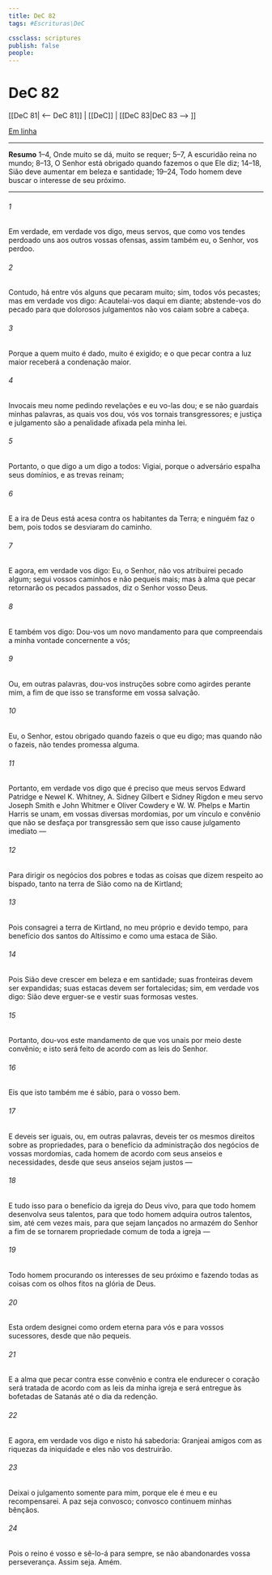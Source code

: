```yaml
---
title: DeC 82
tags: #Escrituras\DeC

cssclass: scriptures
publish: false
people:
---
```


# DeC 82
[[DeC 81| <-- DeC 81]] | [[DeC]] | [[DeC 83|DeC 83 --> ]]

[Em linha](https://churchofjesuschrist.org/study/scriptures/dc-testament/dc/82?lang=por)

---
__Resumo__
1–4, Onde muito se dá, muito se requer; 5–7, A escuridão reina no mundo; 8–13, O Senhor está obrigado quando fazemos o que Ele diz; 14–18, Sião deve aumentar em beleza e santidade; 19–24, Todo homem deve buscar o interesse de seu próximo.

---
###### 1 
Em verdade, em verdade vos digo, meus servos, que como vos tendes perdoado uns aos outros vossas ofensas, assim também eu, o Senhor, vos perdoo.

###### 2 
Contudo, há entre vós alguns que pecaram muito; sim, todos vós pecastes; mas em verdade vos digo: Acautelai-vos daqui em diante; abstende-vos do pecado para que dolorosos julgamentos não vos caiam sobre a cabeça.

###### 3 
Porque a quem muito é dado, muito é exigido; e o que pecar contra a luz maior receberá a condenação maior.

###### 4 
Invocais meu nome pedindo revelações e eu vo-las dou; e se não guardais minhas palavras, as quais vos dou, vós vos tornais transgressores; e justiça e julgamento são a penalidade afixada pela minha lei.

###### 5 
Portanto, o que digo a um digo a todos: Vigiai, porque o adversário espalha seus domínios, e as trevas reinam;

###### 6 
E a ira de Deus está acesa contra os habitantes da Terra; e ninguém faz o bem, pois todos se desviaram do caminho.

###### 7 
E agora, em verdade vos digo: Eu, o Senhor, não vos atribuirei pecado algum; segui vossos caminhos e não pequeis mais; mas à alma que pecar retornarão os pecados passados, diz o Senhor vosso Deus.

###### 8 
E também vos digo: Dou-vos um novo mandamento para que compreendais a minha vontade concernente a vós;

###### 9 
Ou, em outras palavras, dou-vos instruções sobre como agirdes perante mim, a fim de que isso se transforme em vossa salvação.

###### 10 
Eu, o Senhor, estou obrigado quando fazeis o que eu digo; mas quando não o fazeis, não tendes promessa alguma.

###### 11 
Portanto, em verdade vos digo que é preciso que meus servos Edward Patridge e Newel K. Whitney, A. Sidney Gilbert e Sidney Rigdon e meu servo Joseph Smith e John Whitmer e Oliver Cowdery e W. W. Phelps e Martin Harris se unam, em vossas diversas mordomias, por um vínculo e convênio que não se desfaça por transgressão sem que isso cause julgamento imediato —

###### 12 
Para dirigir os negócios dos pobres e todas as coisas que dizem respeito ao bispado, tanto na terra de Sião como na de Kirtland;

###### 13 
Pois consagrei a terra de Kirtland, no meu próprio e devido tempo, para benefício dos santos do Altíssimo e como uma estaca de Sião.

###### 14 
Pois Sião deve crescer em beleza e em santidade; suas fronteiras devem ser expandidas; suas estacas devem ser fortalecidas; sim, em verdade vos digo: Sião deve erguer-se e vestir suas formosas vestes.

###### 15 
Portanto, dou-vos este mandamento de que vos unais por meio deste convênio; e isto será feito de acordo com as leis do Senhor.

###### 16 
Eis que isto também me é sábio, para o vosso bem.

###### 17 
E deveis ser iguais, ou, em outras palavras, deveis ter os mesmos direitos sobre as propriedades, para o benefício da administração dos negócios de vossas mordomias, cada homem de acordo com seus anseios e necessidades, desde que seus anseios sejam justos —

###### 18 
E tudo isso para o benefício da igreja do Deus vivo, para que todo homem desenvolva seus talentos, para que todo homem adquira outros talentos, sim, até cem vezes mais, para que sejam lançados no armazém do Senhor a fim de se tornarem propriedade comum de toda a igreja —

###### 19 
Todo homem procurando os interesses de seu próximo e fazendo todas as coisas com os olhos fitos na glória de Deus.

###### 20 
Esta ordem designei como ordem eterna para vós e para vossos sucessores, desde que não pequeis.

###### 21 
E a alma que pecar contra esse convênio e contra ele endurecer o coração será tratada de acordo com as leis da minha igreja e será entregue às bofetadas de Satanás até o dia da redenção.

###### 22 
E agora, em verdade vos digo e nisto há sabedoria: Granjeai amigos com as riquezas da iniquidade e eles não vos destruirão.

###### 23 
Deixai o julgamento somente para mim, porque ele é meu e eu recompensarei. A paz seja convosco; convosco continuem minhas bênçãos.

###### 24 
Pois o reino é vosso e sê-lo-á para sempre, se não abandonardes vossa perseverança. Assim seja. Amém.

